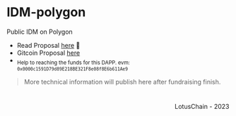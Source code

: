 # IDM-polygon
Public IDM on Polygon

- Read Proposal [here](https://github.com/blue-lotus-lab/IDM-polygon/blob/main/PROPOSAL.md) 📑
- Gitcoin Proposal [here](https://builder.gitcoin.co/#/chains/137/registry/0x5C5E2D94b107C7691B08E43169fDe76EAAB6D48b/projects/116)
- <sub>Help to reaching the funds for this DAPP. evm: `0x0000c1591D79d89E218BE321F8e08f8E6b611Ae9`</sub>

> More technical information will publish here after fundraising finish.

#

<div align="right">
  LotusChain - 2023
</div>
